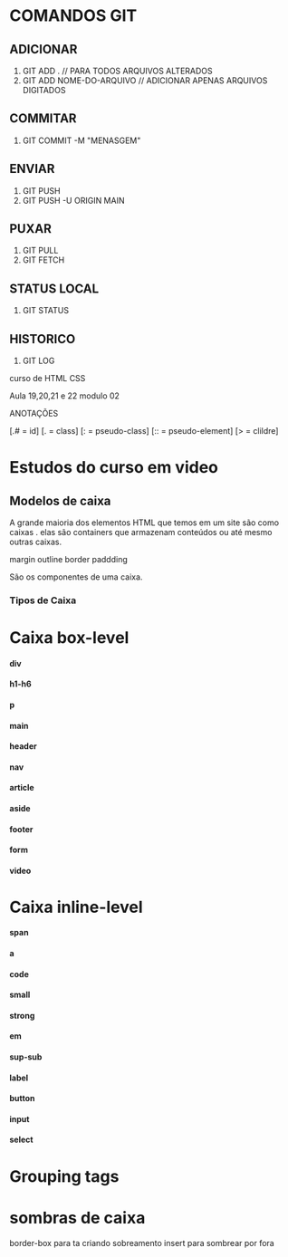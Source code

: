 # COMANDOS GIT

## ADICIONAR
1. GIT ADD . // PARA TODOS ARQUIVOS ALTERADOS
2. GIT ADD NOME-DO-ARQUIVO // ADICIONAR APENAS ARQUIVOS DIGITADOS

## COMMITAR
1. GIT COMMIT -M "MENASGEM"

## ENVIAR
1. GIT PUSH 
2. GIT PUSH -U ORIGIN MAIN

## PUXAR
1. GIT PULL
2. GIT FETCH

## STATUS LOCAL
1. GIT STATUS

## HISTORICO
1. GIT LOG

curso de HTML CSS

Aula 19,20,21 e 22 modulo 02 
           
ANOTAÇÕES

[.# = id]
[.  = class]
[:  = pseudo-class]
[:: = pseudo-element]
[>  = clildre]


# Estudos do curso em video

## Modelos de caixa 
 A grande maioria dos elementos HTML  que temos em um site são como caixas . elas são containers que armazenam conteúdos ou até mesmo outras caixas.

 margin
 outline
 border
 paddding 

 São os componentes de uma caixa.
### Tipos de Caixa

 # Caixa box-level 

 #### div
 #### h1-h6
 #### p
 #### main
 #### header
 #### nav
 #### article
 #### aside
 #### footer
 #### form
 #### video

 # Caixa inline-level

 #### span
 #### a
 #### code
 #### small
 #### strong
 #### em
 #### sup-sub
 #### label
 #### button
 #### input
 #### select

# Grouping tags

# sombras de caixa 
 border-box para ta criando sobreamento
 insert para sombrear por fora